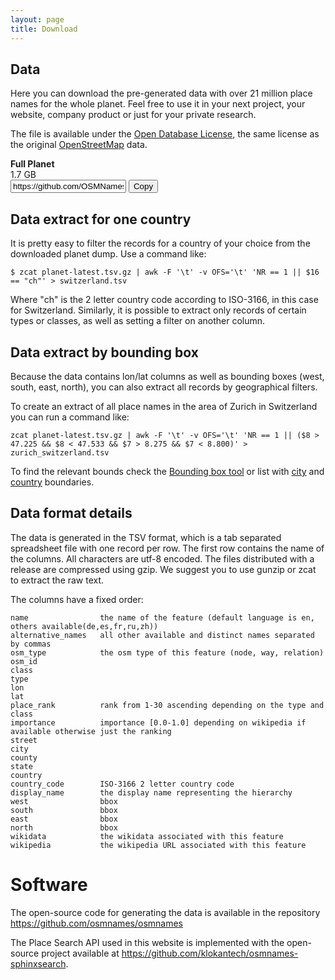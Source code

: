 ```yaml
---
layout: page
title: Download
---
```


## Data

Here you can download the pre-generated data with over 21 million place names for the whole planet.
Feel free to use it in your next project, your website, company product or just for your private research.

The file is available under the [Open Database License](https://tldrlegal.com/license/odc-open-database-license-(odbl)), the same license as the original [OpenStreetMap](https://www.openstreetmap.org/copyright) data.

<script src="https://cdnjs.cloudflare.com/ajax/libs/clipboard.js/1.5.10/clipboard.min.js" charset="utf-8"></script>
<link rel="stylesheet" type="text/css" href="https://cdnjs.cloudflare.com/ajax/libs/hint.css/2.2.1/hint.min.css" />
<div id="planet-list" class="mary-3 row">
	<div class="col12 border-primary">
		<div class="col4" onclick="location.href='https://github.com/OSMNames/OSMNames/releases/download/v1.1/planet-latest.tsv.gz'">
			<b class="big">Full Planet</b>
		</div>
		<div class="col2" onclick="location.href='https://github.com/OSMNames/OSMNames/releases/download/v1.1/planet-latest.tsv.gz'">
			1.7 GB
		</div>
		<div class="col6 clipboard center">
			<input id="world" class="clipboard-input" value="https://github.com/OSMNames/OSMNames/releases/download/v1.1/planet-latest.tsv.gz">
			<button class="btn clipboard-button" data-clipboard-target="#world" onclick="setHint(this, 'Copied!')" onmouseout="setHint(this, 'Copy to clipboard')">
			    Copy
			</button>
		</div>
	</div>
</div>
<script>
  // instantiate download clipboard
  new Clipboard('.clipboard-button');
</script>

## Data extract for one country

It is pretty easy to filter the records for a country of your choice from the downloaded planet dump. Use a command like:

```
$ zcat planet-latest.tsv.gz | awk -F '\t' -v OFS='\t' 'NR == 1 || $16 == "ch"' > switzerland.tsv
```

Where "ch" is the 2 letter country code according to ISO-3166, in this case for Switzerland.
Similarly, it is possible to extract only records of certain types or classes, as well as setting a filter on another column.


## Data extract by bounding box

Because the data contains lon/lat columns as well as bounding boxes (west, south, east, north), you can also extract all records by geographical filters.

To create an extract of all place names in the area of Zurich in Switzerland you can run a command like:

```
zcat planet-latest.tsv.gz | awk -F '\t' -v OFS='\t' 'NR == 1 || ($8 > 47.225 && $8 < 47.533 && $7 > 8.275 && $7 < 8.800)' > zurich_switzerland.tsv
```

To find the relevant bounds check the [Bounding box tool](http://boundingbox.klokantech.com/) or list with [city](https://github.com/osm2vectortiles/osm2vectortiles/blob/master/src/create-extracts/city_extracts.tsv) and [country](https://github.com/osm2vectortiles/osm2vectortiles/blob/master/src/create-extracts/country_extracts.tsv) boundaries.

## Data format details

The data is generated in the TSV format, which is a tab separated spreadsheet file with one record per row. The first row contains the name of the columns. All characters are utf-8 encoded. The files distributed with a release are compressed using gzip. We suggest you to use gunzip or zcat to extract the raw text.

The columns have a fixed order:

```
name 				the name of the feature (default language is en, others available(de,es,fr,ru,zh))
alternative_names	all other available and distinct names separated by commas
osm_type			the osm type of this feature (node, way, relation)
osm_id				
class				
type
lon
lat
place_rank			rank from 1-30 ascending depending on the type and class
importance			importance [0.0-1.0] depending on wikipedia if available otherwise just the ranking
street 				
city
county
state	
country	
country_code		ISO-3166 2 letter country code
display_name		the display name representing the hierarchy
west				bbox
south				bbox
east				bbox
north				bbox
wikidata			the wikidata associated with this feature
wikipedia 			the wikipedia URL associated with this feature
```

# Software

The open-source code for generating the data is available in the repository <a href="https://github.com/osmnames/osmnames">https://github.com/osmnames/osmnames</a>

The Place Search API used in this website is implemented with the open-source project available at <a href="https://github.com/klokantech/osmnames-sphinxsearch">https://github.com/klokantech/osmnames-sphinxsearch</a>.
